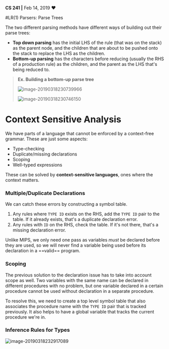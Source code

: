 __CS 241 |__ Feb 14, 2019 :heart:

#LR(1) Parsers: Parse Trees

The two different parsing methods have different ways of building out their parse trees:

- **Top down parsing** has the initial LHS of the rule (that was on the stack) as the parent node, and the children that are about to be pushed onto the stack to replace the LHS as the children.
- **Bottom-up parsing** has the characters before reducing (usually the RHS of a production rule) as the children, and the parent as the LHS that's being reduced to.

> **Ex. Building a bottom-up parse tree**
>
> ![image-20190318230739966](assets/image-20190318230739966.png)
>
> ![image-20190318230746150](assets/image-20190318230746150.png)
>
> 



# Context Sensitive Analysis

We have parts of a language that cannot be enforced by a context-free grammar. These are just some aspects:

- Type-checking
- Duplicate/missing declarations
- Scoping
- Well-typed expressions

These can be solved by **context-sensitive languages**, ones where the context matters.

### Multiple/Duplicate Declarations

We can catch these errors by constructing a symbol table.

1. Any rules where `TYPE ID` exists on the RHS, add the `TYPE ID` pair to the table. If it already exists, that's a duplicate declaration error.
2. Any rules with `ID` on the RHS, check the table. If it's not there, that's a missing declaration error.

Unlike MIPS, we only need one pass as variables _must_ be declared before they are used, so we will never find a variable being used before its declaration in a ==valid== program.

### Scoping

The previous solution to the declaration issue has to take into account scope as well. Two variables with the same name can be declared in different procedures with no problem, but one variable declared in a certain procedure cannot be used without declaration in a separate procedure.

To resolve this, we need to create a top level symbol table that also associates the procedure name with the `TYPE ID` pair that is tracked previously. It also helps to have a global variable that tracks the current procedure we're in.



### Inference Rules for Types

![image-20190318232917089](assets/image-20190318232917089.png)

